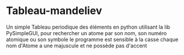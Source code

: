 # Tableau-mandeliev

Un simple Tableau periodique des éléments en python utilisant la lib PySimpleGUI, pour rechercher un atome par son nom, son numéro atomique ou son symbole le programme est sensible à la casse chaque nom d'Atome a une majuscule et ne possède pas d'accent
